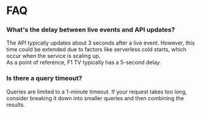 # FAQ

### What's the delay between live events and API updates?
The API typically updates about 3 seconds after a live event.
However, this time could be extended due to factors like serverless cold starts, which occur when the service is scaling up.    
As a point of reference, F1 TV typically has a 5-second delay.

### Is there a query timeout?
Queries are limited to a 1-minute timeout. If your request takes too long, consider breaking it down into smaller queries and then combining the results.
